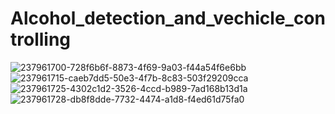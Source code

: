# Alcohol_detection_and_vechicle_controlling
![237961700-728f6b6f-8873-4f69-9a03-f44a54f6e6bb](https://github.com/jagadish172k1/Alcohol_detection_and_vechicle_controlling/assets/115407923/13016994-d5d7-4f32-96f7-790976c12e01)
![237961715-caeb7dd5-50e3-4f7b-8c83-503f29209cca](https://github.com/jagadish172k1/Alcohol_detection_and_vechicle_controlling/assets/115407923/c834644c-9eda-4bac-83c7-1117200a9fd9)
![237961725-4302c1d2-3526-4ccd-b989-7ad168b13d1a](https://github.com/jagadish172k1/Alcohol_detection_and_vechicle_controlling/assets/115407923/91181188-2484-460a-bf9a-e0fcd57c6058)
![237961728-db8f8dde-7732-4474-a1d8-f4ed61d75fa0](https://github.com/jagadish172k1/Alcohol_detection_and_vechicle_controlling/assets/115407923/4bab8154-4859-43ef-b8e5-3680b4b7448a)
